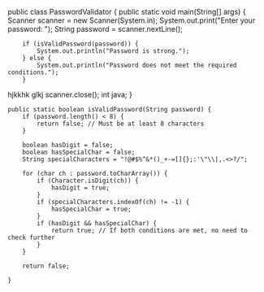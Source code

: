 public class PasswordValidator {
public static void main(String[] args) {
Scanner scanner = new Scanner(System.in);
System.out.print("Enter your password: ");
String password = scanner.nextLine();

        if (isValidPassword(password)) {
            System.out.println("Password is strong.");
        } else {
            System.out.println("Password does not meet the required conditions.");
        }
hjkkhk glkj
        scanner.close();
        int java;
    }

    public static boolean isValidPassword(String password) {
        if (password.length() < 8) {
            return false; // Must be at least 8 characters
        }

        boolean hasDigit = false;
        boolean hasSpecialChar = false;
        String specialCharacters = "!@#$%^&*()_+-=[]{};:'\"\\|,.<>?/";

        for (char ch : password.toCharArray()) {
            if (Character.isDigit(ch)) {
                hasDigit = true;
            }
            if (specialCharacters.indexOf(ch) != -1) {
                hasSpecialChar = true;
            }
            if (hasDigit && hasSpecialChar) {
                return true; // If both conditions are met, no need to check further
            }
        }

        return false;

    }